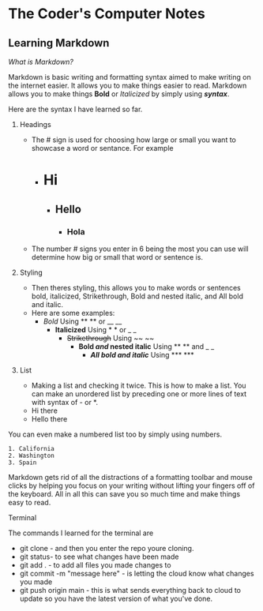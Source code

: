 # The Coder's Computer Notes

## Learning Markdown

*What is Markdown?*

Markdown is basic writing and formatting syntax aimed to make writing on the internet easier. It allows you to make things easier to read. Markdown allows you to make things **Bold** or *Italicized* by simply using ***syntax***.

Here are the syntax I have learned so far.

1. Headings
    - The # sign is used for choosing how large or small you want to showcase a word or sentance. For example
      - # Hi
        - ## Hello
           - ### Hola
   - The number # signs you enter in 6 being the most you can use will determine how big or small that word or sentence is.
   
 2. Styling
    - Then theres styling, this allows you to make words or sentences bold, italicized, Strikethrough, Bold and nested italic, and All bold and italic. 
    - Here are some examples:
      - *Bold* Using ** ** or __ __
        - **Italicized** Using * * or _ _ 
          - ~~Strikethrough~~ Using ~~ ~~
            - **Bold _and_ nested italic** Using ** ** and _ _
               - ***All bold and italic*** Using *** ***

3. List
    - Making a list and checking it twice. This is how to make a list. You can make an unordered list by preceding one or more lines of text with syntax of - or *.
    - Hi there
    * Hello there
    
 You can even make a numbered list too by simply using numbers.
 
    1. California
    2. Washington
    3. Spain
    
Markdown gets rid of all the distractions of a formatting toolbar and mouse clicks by helping you focus on your writing without lifting your fingers off of the keyboard. All in all this can save you so much time and make things easy to read.

Terminal

The commands I learned for the terminal are
- git clone - and then you enter the repo youre cloning.
- git status- to see what changes have been made
- git add . - to add all files you made changes to
- git commit -m "message here" - is letting the cloud know what changes you made
- git push origin main - this is what sends everything back to cloud to update so you have the latest version of what you've done.


